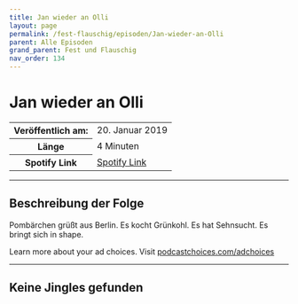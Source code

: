 ```yaml
---
title: Jan wieder an Olli
layout: page
permalink: /fest-flauschig/episoden/Jan-wieder-an-Olli
parent: Alle Episoden
grand_parent: Fest und Flauschig
nav_order: 134
---
```


# Jan wieder an Olli
<table class="resp-table dcf-table dcf-table-responsive dcf-table-bordered dcf-table-striped dcf-w-100%">
                    <tbody>
                        <tr>
                            <th scope="row">Veröffentlich am:</th>
                            <td data-label="Veröffentlich am:">20. Januar 2019</td>
                        </tr>
                        <tr>
                            <th scope="row">Länge </th>
                            <td data-label="Länge ">4 Minuten</td>
                        </tr><tr>
                                <th scope="row">Spotify Link</th>
                                <td data-label="Spotify Link"><a href="https://open.spotify.com/episode/0ytinn3SPGiPuJHrcYckoi">Spotify Link</a></td>
                            </tr></tbody>
                </table>

***

## Beschreibung der Folge

<div>
Pombärchen grüßt aus Berlin. Es kocht Grünkohl. Es hat Sehnsucht. Es bringt sich in shape.<p> </p><p>Learn more about your ad choices. Visit <a href="https://podcastchoices.com/adchoices">podcastchoices.com/adchoices</a></p>  
</div>

***

## Keine Jingles gefunden